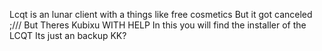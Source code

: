 Lcqt is an lunar client with a things like free cosmetics
But it got canceled ;///
But Theres Kubixu WITH HELP
In this you will find the installer of the LCQT
Its just an backup KK?

